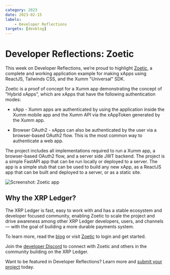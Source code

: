 ```yaml
---
category: 2023
date: 2023-02-15
labels:
    - Developer Reflections
targets: [devblog]
---
```

# Developer Reflections: Zoetic

This week on Developer Reflections, we’re proud to highlight [Zoetic](https://zoetic.xurlpay.org/), a complete and working application example for making xApps using ReactJS, Tailwinds CSS, and the Xumm "Universal" SDK. 

<!-- BREAK -->

Zoetic is a proof of concept for a Xumm app demonstrating the concept of "Hybrid xApps", which are xApps that have the following authentication modes:

* xApp - Xumm apps are authenticated by using the application inside the Xumm mobile app and the Xumm API via the xAppToken generated by the Xumm app.

* Browser OAuth2 - xApps can also be authenticated by the user via a browser-based OAuth2 flow. This is the most common way to authenticate a web app.

The project includes all implementations required to run a Xumm app, a browser-based OAuth2 flow, and a server side JWT backend. The project is a simple FastAPI app that can be run locally or deployed to a server. The app is a simple stub that can be used to build any new xApp, as a ReactJS app that can be built and deployed to a server, or as a static site.

![Screenshot: Zoetic app](/blog/img/dev-reflections-zoetic.png)

## Why the XRP Ledger?

The XRP Ledger is fast, easy to work with and has a stable ecosystem and developer focused community, enabling Zoetic to scale the project and drive awareness among other XRP Ledger developers, users, and channels — with the goal of building a more durable payments system.

To learn more, read the [blog](https://dev.to/claytantor/zoetic-xumm-a-template-xapp-for-xrp-and-xumm-1g71) or visit [Zoetic](https://zoetic.xurlpay.org/) to login and get started. 

Join the [developer Discord](https://discord.gg/sfX3ERAMjH) to connect with Zoetic and others in the community building on the XRP Ledger. 

Want to be featured in Developer Reflections? Learn more and [submit your project](https://xrpl.org/contribute.html#xrpl-blog) today.
